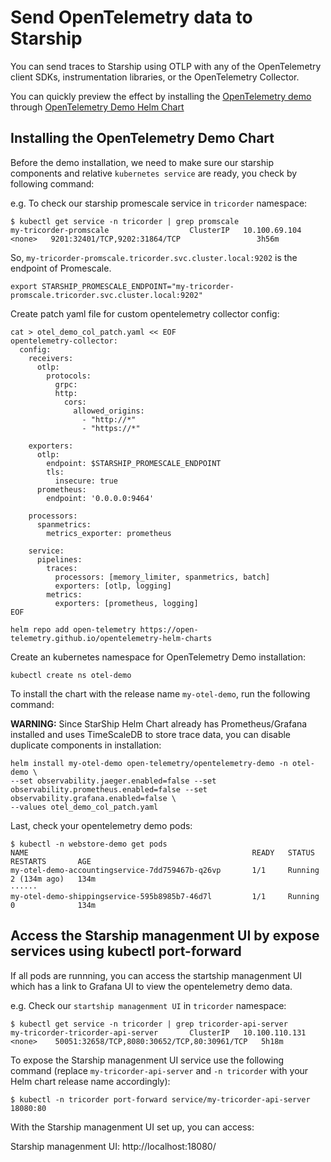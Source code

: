 # Send OpenTelemetry data to Starship

You can send traces to Starship using OTLP with any of the OpenTelemetry client SDKs, instrumentation libraries, or the OpenTelemetry Collector.

You can quickly preview the effect by installing the [OpenTelemetry demo](https://github.com/open-telemetry/opentelemetry-demo) through [OpenTelemetry Demo Helm Chart](https://github.com/open-telemetry/opentelemetry-helm-charts/tree/main/charts/opentelemetry-demo)

## Installing the OpenTelemetry Demo Chart

Before the demo installation, we need to make sure our starship components and relative `kubernetes service` are ready, you check by following command:

e.g. To check our starship promescale service in `tricorder` namespace:

```shell
$ kubectl get service -n tricorder | grep promscale
my-tricorder-promscale                  ClusterIP   10.100.69.104    <none>   9201:32401/TCP,9202:31864/TCP                 3h56m
```

So, `my-tricorder-promscale.tricorder.svc.cluster.local:9202` is the endpoint of Promescale.

```shell
export STARSHIP_PROMESCALE_ENDPOINT="my-tricorder-promscale.tricorder.svc.cluster.local:9202"
```

Create patch yaml file for custom opentelemetry collector config:

```shell
cat > otel_demo_col_patch.yaml << EOF
opentelemetry-collector:
  config:
    receivers:
      otlp:
        protocols:
          grpc:
          http:
            cors:
              allowed_origins:
                - "http://*"
                - "https://*"

    exporters:
      otlp:
        endpoint: $STARSHIP_PROMESCALE_ENDPOINT
        tls:
          insecure: true
      prometheus:
        endpoint: '0.0.0.0:9464'

    processors:
      spanmetrics:
        metrics_exporter: prometheus

    service:
      pipelines:
        traces:
          processors: [memory_limiter, spanmetrics, batch]
          exporters: [otlp, logging]
        metrics:
          exporters: [prometheus, logging]
EOF
```

```shell
helm repo add open-telemetry https://open-telemetry.github.io/opentelemetry-helm-charts
```

Create an kubernetes namespace for OpenTelemetry Demo installation:

```shell
kubectl create ns otel-demo
```

To install the chart with the release name `my-otel-demo`, run the following command:

**WARNING:** Since StarShip Helm Chart already has Prometheus/Grafana installed and uses TimeScaleDB to store trace data, you can disable duplicate components in installation:

```shell
helm install my-otel-demo open-telemetry/opentelemetry-demo -n otel-demo \
--set observability.jaeger.enabled=false --set observability.prometheus.enabled=false --set observability.grafana.enabled=false \
--values otel_demo_col_patch.yaml
```

Last, check your opentelemetry demo pods:

```shell
$ kubectl -n webstore-demo get pods
NAME                                                  READY   STATUS    RESTARTS       AGE
my-otel-demo-accountingservice-7dd759467b-q26vp       1/1     Running   2 (134m ago)   134m
······
my-otel-demo-shippingservice-595b8985b7-46d7l         1/1     Running   0              134m
```

## Access the Starship managenment UI by expose services using kubectl port-forward

If all pods are runnning, you can access the startship managenment UI which has a link to Grafana UI to view the opentelemetry demo data.

e.g. Check our `startship managenment UI` in `tricorder` namespace:

```shell
$ kubectl get service -n tricorder | grep tricorder-api-server
my-tricorder-tricorder-api-server       ClusterIP   10.100.110.131   <none>    50051:32658/TCP,8080:30652/TCP,80:30961/TCP   5h18m
```

To expose the Starship managenment UI service use the following command (replace `my-tricorder-api-server` and `-n tricorder` with your Helm chart release name accordingly):

```shell
$ kubectl -n tricorder port-forward service/my-tricorder-api-server 18080:80
```

With the Starship managenment UI set up, you can access:

Starship managenment UI: http://localhost:18080/